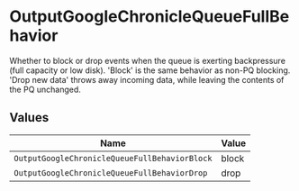 # OutputGoogleChronicleQueueFullBehavior

Whether to block or drop events when the queue is exerting backpressure (full capacity or low disk). 'Block' is the same behavior as non-PQ blocking. 'Drop new data' throws away incoming data, while leaving the contents of the PQ unchanged.


## Values

| Name                                          | Value                                         |
| --------------------------------------------- | --------------------------------------------- |
| `OutputGoogleChronicleQueueFullBehaviorBlock` | block                                         |
| `OutputGoogleChronicleQueueFullBehaviorDrop`  | drop                                          |